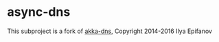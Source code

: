 # async-dns

This subproject is a fork of [akka-dns](https://github.com/ilya-epifanov/akka-dns), Copyright 2014-2016 Ilya Epifanov
